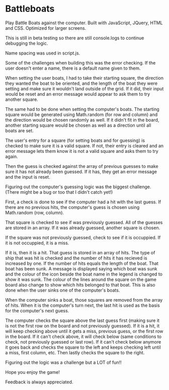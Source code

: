# Battleboats
Play Battle Boats against the computer. Built with JavaScript, JQuery, HTML and CSS. Optimized for larger screens.

This is still in beta testing so there are still console.logs to continue debugging the logic.

Name spacing was used in script.js.

Some of the challenges when building this was the error checking. 
If the user doesn't enter a name, there is a default name given to them.

When setting the user boats, I had to take their starting square, the direction they wanted the boat to be oriented, and the length of the boat they were setting and make sure it wouldn't land outside of the grid. 
If it did, their input would be reset and an error message would appear to ask them to try another square.

The same had to be done when setting the computer's boats. The starting square would be generated using Math.random (for row and column) and the direction would be chosen randomly as well. 
If it didn't fit in the board, another starting square would be chosen as well as a direction until all boats are set.

The user's entry for a square (for setting boats and for guessing) is checked to make sure it is a valid square. 
If not, their entry is cleared and an error message lets them know it is not a valid square and asks them to try again.

Then the guess is checked against the array of previous guesses to make sure it has not already been guessed.
If it has, they get an error message and the input is reset.

Figuring out the computer's guessing logic was the biggest challenge. (There might be a bug or too that I didn't catch yet!)

First, a check is done to see if the computer had a hit with the last guess.
If there are no previous hits, the computer's guess is chosen using Math.random (row, column).

That square is checked to see if was previously guessed. All of the guesses are stored in an array.
If it was already guessed, another square is chosen.

If the square was not previously guessed, check to see if it is occuppied.
If it is not occuppied, it is a miss. 

If it is, then it is a hit. That guess is stored in an array of hits.
The type of ship that was hit is checked and the number of hits it has recieved is increased by one.
If the number of hits equals the length of the boat. That boat has been sunk.
A message is displayed saying which boat was sunk and the colour of the icon beside the boat name in the legend is changed to show it was sunk. The colour of the lines around the square on the game board also change to show which hits belonged to that boat.
This is also done when the user sinks one of the computer's boats.

When the computer sinks a boat, those squares are removed from the array of hits. 
When it is the computer's turn next, the last hit is used as the basis for the computer's next guess.

The computer checks the square above the last guess first (making sure it is not the first row on the board and not previously guessed).
If it is a hit, it will keep checking above until it gets a miss, previous guess, or the first row in the board.
If it can't check above, it will check below (same conditions to check, not previously guessed or last row).
If it can't check below anymore it goes back and checks the square to the left and keeps checking left until a miss, first column, etc.
Then lastly checks the square to the right.

Figuring out the logic was a challenge but a LOT of fun!!

Hope you enjoy the game!

Feedback is always appreciated.
